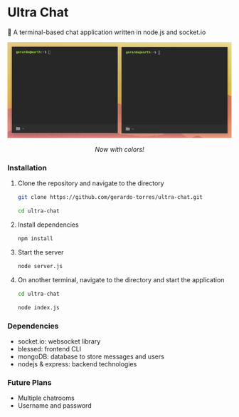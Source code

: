 # Ultra Chat

:speech_balloon: A terminal-based chat application written in node.js and socket.io

<p align="center">
    <img src="assets/ultra-chat.gif"
        alt="Ultra Chat">
</p>

<p align="center">
    <em>Now with colors!</em>
</p>

### Installation
1. Clone the repository and navigate to the directory
    ```bash
    git clone https://github.com/gerardo-torres/ultra-chat.git
    ```
    ```bash
    cd ultra-chat
    ```

2. Install dependencies
    ```bash
    npm install
    ```

3. Start the server
    ```bash
    node server.js
    ```
4. On another terminal, navigate to the directory and start the application
    ```bash
    cd ultra-chat
    ```
    ```bash
    node index.js
    ```

### Dependencies
- socket.io: websocket library
- blessed: frontend CLI
- mongoDB: database to store messages and users
- nodejs & express: backend technologies

### Future Plans
- Multiple chatrooms
- Username and password
